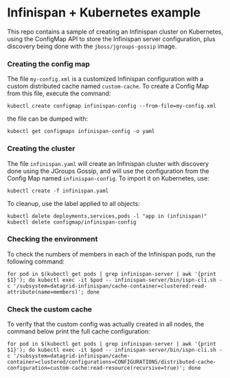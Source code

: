 Infinispan + Kubernetes example
===============================

This repo contains a sample of creating an Infinispan cluster on Kubernetes, using the ConfigMap API
to store the Infinispan server configuration, plus discovery being done with the ```jboss/jgroups-gossip``` image.

### Creating the config map

The file ```my-config.xml``` is a customized Infinispan configuration with a custom distributed cache named ```custom-cache```. 
To create a Config Map from this file, execute the command:

```
kubectl create configmap infinispan-config --from-file=my-config.xml
```

the file can be dumped with:

```
kubectl get configmaps infinispan-config -o yaml
```

### Creating the cluster

The file ```infinispan.yaml``` will create an Infinispan cluster with discovery done using the JGroups Gossip, and will
use the configuration from the Config Map named ```infinispan-config```. To import it on Kubernetes, use:


```
kubectl create -f infinispan.yaml
```

To cleanup, use the label applied to all objects:

```
kubectl delete deployments,services,pods -l "app in (infinispan)"
kubectl delete configmap/infinispan-config
```

### Checking the environment

To check the numbers of members in each of the Infinispan pods, run the following command:

```
for pod in $(kubectl get pods | grep infinispan-server | awk '{print $1}'); do kubectl exec -it $pod -- infinispan-server/bin/ispn-cli.sh -c '/subsystem=datagrid-infinispan/cache-container=clustered:read-attribute(name=members)'; done
```

### Check the custom cache

To verify that the custom config was actually created in all nodes, the command below print the full cache configuration:

```
for pod in $(kubectl get pods | grep infinispan-server | awk '{print $1}'); do kubectl exec -it $pod -- infinispan-server/bin/ispn-cli.sh -c '/subsystem=datagrid-infinispan/cache-container=clustered/configurations=CONFIGURATIONS/distributed-cache-configuration=custom-cache:read-resource(recursive=true)'; done

```
